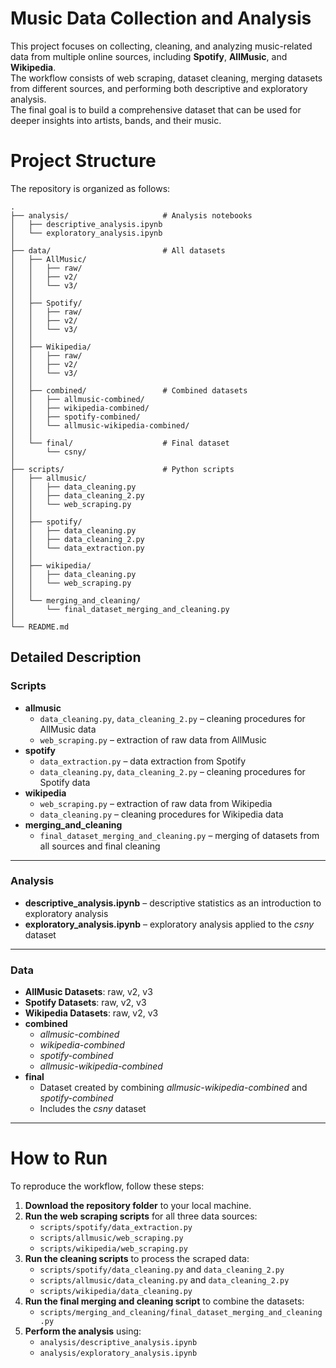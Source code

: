 # Music Data Collection and Analysis

This project focuses on collecting, cleaning, and analyzing music-related data from multiple online sources, including **Spotify**, **AllMusic**, and **Wikipedia**.  
The workflow consists of web scraping, dataset cleaning, merging datasets from different sources, and performing both descriptive and exploratory analysis.  
The final goal is to build a comprehensive dataset that can be used for deeper insights into artists, bands, and their music.

# Project Structure

The repository is organized as follows:
```
.
├── analysis/                     # Analysis notebooks
│   ├── descriptive_analysis.ipynb
│   └── exploratory_analysis.ipynb
│
├── data/                         # All datasets
│   ├── AllMusic/
│   │   ├── raw/
│   │   ├── v2/
│   │   └── v3/
│   │
│   ├── Spotify/
│   │   ├── raw/
│   │   ├── v2/
│   │   └── v3/
│   │
│   ├── Wikipedia/
│   │   ├── raw/
│   │   ├── v2/
│   │   └── v3/
│   │
│   ├── combined/                 # Combined datasets
│   │   ├── allmusic-combined/
│   │   ├── wikipedia-combined/
│   │   ├── spotify-combined/
│   │   └── allmusic-wikipedia-combined/
│   │
│   └── final/                    # Final dataset
│       └── csny/
│
├── scripts/                      # Python scripts
│   ├── allmusic/
│   │   ├── data_cleaning.py
│   │   ├── data_cleaning_2.py
│   │   └── web_scraping.py
│   │
│   ├── spotify/
│   │   ├── data_cleaning.py
│   │   ├── data_cleaning_2.py
│   │   └── data_extraction.py
│   │
│   ├── wikipedia/
│   │   ├── data_cleaning.py
│   │   └── web_scraping.py
│   │
│   └── merging_and_cleaning/
│       └── final_dataset_merging_and_cleaning.py
│
└── README.md
```

## Detailed Description

### Scripts
- **allmusic**
  - `data_cleaning.py`, `data_cleaning_2.py` – cleaning procedures for AllMusic data  
  - `web_scraping.py` – extraction of raw data from AllMusic  
- **spotify**
  - `data_extraction.py` – data extraction from Spotify  
  - `data_cleaning.py`, `data_cleaning_2.py` – cleaning procedures for Spotify data  
- **wikipedia**
  - `web_scraping.py` – extraction of raw data from Wikipedia  
  - `data_cleaning.py` – cleaning procedures for Wikipedia data  
- **merging_and_cleaning**
  - `final_dataset_merging_and_cleaning.py` – merging of datasets from all sources and final cleaning  

---

### Analysis
- **descriptive_analysis.ipynb** – descriptive statistics as an introduction to exploratory analysis  
- **exploratory_analysis.ipynb** – exploratory analysis applied to the *csny* dataset  

---

### Data
- **AllMusic Datasets**: raw, v2, v3  
- **Spotify Datasets**: raw, v2, v3  
- **Wikipedia Datasets**: raw, v2, v3  
- **combined**  
  - *allmusic-combined*  
  - *wikipedia-combined*  
  - *spotify-combined*  
  - *allmusic-wikipedia-combined*  
- **final**  
  - Dataset created by combining *allmusic-wikipedia-combined* and *spotify-combined*  
  - Includes the *csny* dataset  

---
# How to Run

To reproduce the workflow, follow these steps:

1. **Download the repository folder** to your local machine.
2. **Run the web scraping scripts** for all three data sources:
   - `scripts/spotify/data_extraction.py`
   - `scripts/allmusic/web_scraping.py`
   - `scripts/wikipedia/web_scraping.py`
3. **Run the cleaning scripts** to process the scraped data:
   - `scripts/spotify/data_cleaning.py` and `data_cleaning_2.py`
   - `scripts/allmusic/data_cleaning.py` and `data_cleaning_2.py`
   - `scripts/wikipedia/data_cleaning.py`
4. **Run the final merging and cleaning script** to combine the datasets:
   - `scripts/merging_and_cleaning/final_dataset_merging_and_cleaning.py`
5. **Perform the analysis** using:
   - `analysis/descriptive_analysis.ipynb`
   - `analysis/exploratory_analysis.ipynb`
  

